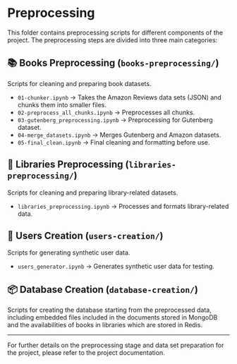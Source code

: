 # Preprocessing

This folder contains preprocessing scripts for different components of the project. The preprocessing steps are divided into three main categories:

## 📚 Books Preprocessing (`books-preprocessing/`)
Scripts for cleaning and preparing book datasets.

- `01-chunker.ipynb` → Takes the Amazon Reviews data sets (JSON) and chunks them into smaller files.
- `02-preprocess_all_chunks.ipynb` → Preprocesses all chunks.
- `03-gutenberg_preprocessing.ipynb` → Preprocessing for Gutenberg dataset.
- `04-merge_datasets.ipynb` → Merges Gutenberg and Amazon datasets.
- `05-final_clean.ipynb` → Final cleaning and formatting before use.

## 📖 Libraries Preprocessing (`libraries-preprocessing/`)
Scripts for cleaning and preparing library-related datasets.

- `libraries_preprocessing.ipynb` → Processes and formats library-related data.

## 👥 Users Creation (`users-creation/`)
Scripts for generating synthetic user data.

- `users_generator.ipynb` → Generates synthetic user data for testing.

## 📦 Database Creation (`database-creation/`)
Scripts for creating the database starting from the preprocessed data, including embedded files included in the documents stored in MongoDB and the availabilities of books in libraries which are stored in Redis.

---

For further details on the preprocessing stage and data set preparation for the project, please refer to the project documentation.

